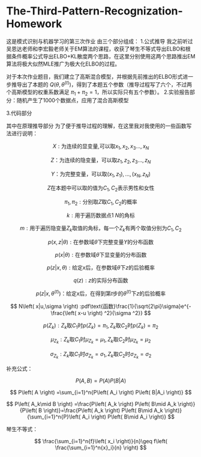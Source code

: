 # The-Third-Pattern-Recognization-Homework
这是模式识别与机器学习的第三次作业
由三个部分组成：
1.公式推导
我之前听过吴恩达老师和李宏毅老师关于EM算法的课程，收获了琴生不等式导出ELBO和根据条件概率公式导出ELBO+KL散度两个思路，在这里分别使用这两个思路推出EM算法将极大似然MLE推广为极大化ELBO的过程。

对于本次作业题目，我们建立了高斯混合模型，并根据先前推出的ELBO形式进一步推导出了本题的 $Q\left( \theta ,\theta ^{\left( t \right)} \right)$，得到了本题五个参数（推导过程写了六个，不过两个高斯模型的权重系数满足 $\pi_1 + \pi_2 = 1$，所以实际只有五个参数）。
2.实验报告部分：随机产生了1000个数据点，应用了混合高斯模型

3.代码部分

其中在原理推导部分
为了便于推导过程的理解，在这里我对我使用的一些函数写法进行说明：

$$
X:\text{为连续的显变量,可以取}x_1,x_2,x_3...,x_N
$$

$$
Z\text{：为连续的隐变量，可以取}z_1,z_2,z_3...,z_N
$$

$$
Y\text{：为完整变量，可以取}\left( x_1,z_1 \right), \ldots, \left( x_N,z_N \right)
$$


$$
Z\text{在本题中可以取的值为}C_1,C_2\text{表示男性和女性}
$$

$$
\pi _1,\pi _2:\text{分别取}Z\text{取}C_1,C_2\text{的概率}
$$

$$
k:\text{用于遍历数据点1~}N\text{的角标}
$$

$$
m:\text{用于遍历隐变量}Z_k\text{取值的角标，每一个}Z_k\text{有两个取值分别为}C_1,C_2
$$

$$
p\left( x,z|\theta \right) :\text{在参数域}\theta \text{下完整变量}Y\text{的分布函数}
$$

$$
p\left( x|\theta \right) :\text{在参数域}\theta \text{下显变量的分布函数}
$$

$$
p\left( z|x,\theta \right) :\text{给定}x\text{后，在参数域}\theta \text{下}z\text{的后验概率}
$$

$$
q\left( z \right) :z\text{的实际分布函数}
$$

$$
p\left( z|x,\theta ^{\left( t \right)} \right) \text{：给定}x\text{后，在得到第}t\text{步的}\theta ^{\left( t \right)}\text{下}z\text{的后验概率}
$$

$$
N\left( x|u,\sigma \right) :pdf\text{函数}\frac{1}{\sqrt{2\pi}\sigma}e^{-\frac{\left( x-u \right) ^2}{\sigma ^2}}
$$

$$
p\left( Z_k \right) :Z_k\text{取}C_1\text{时}p\left( Z_k \right) =\pi _1,Z_k\text{取}C_2\text{时}p\left( Z_k \right) =\pi _2
$$

$$
\mu _{Z_k}:Z_k\text{取}C_1\text{时}\mu _{Z_k}=\mu _1,Z_k\text{取}C_2\text{时}\mu _{Z_k}=\mu _2
$$

$$
\sigma _{Z_k}:Z_k\text{取}C_1\text{时}\sigma _{Z_k}=\sigma _1,Z_k\text{取}C_2\text{时}\sigma _{Z_k}=\sigma _2
$$

补充公式：

$$
P\left( A,B \right) =P\left( A \right) P\left( B|A \right) 
$$

$$
P\left( A \right) =\sum_{i=1}^n{P\left( A_i \right) P\left( B|A_i \right)}
$$

$$
P\left( A_k\mid B \right) =\frac{P\left( A_k \right) P\left( B\mid A_k \right)}{P\left( B \right)}=\frac{P\left( A_k \right) P\left( B\mid A_k \right)}{\sum_{i=1}^n{P}\left( A_i \right) P\left( B\mid A_i \right)}
$$

琴生不等式：

$$
\frac{\sum_{i=1}^n{f}\left( x_i \right)}{n}\geq f\left( \frac{\sum_{i=1}^n{x}_i}{n} \right) 
$$


